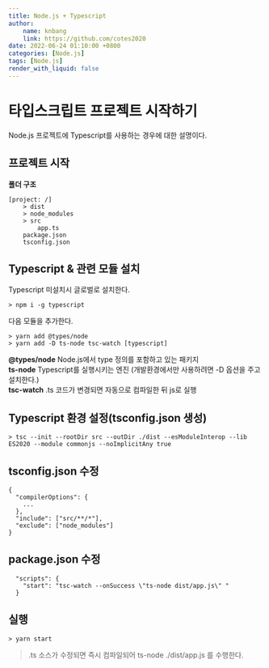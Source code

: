 ```yaml
---
title: Node.js + Typescript
author:
    name: knbang
    link: https://github.com/cotes2020
date: 2022-06-24 01:10:00 +0800
categories: [Node.js]
tags: [Node.js]
render_with_liquid: false
---
```


# 타입스크립트 프로젝트 시작하기

Node.js 프로젝트에 Typescript를 사용하는 경우에 대한 설명이다.

## 프로젝트 시작

**폴더 구조**

```node
[project: /]
    > dist
    > node_modules
    > src
        app.ts
    package.json
    tsconfig.json
```

## Typescript & 관련 모듈 설치

Typescript 미설치시 글로벌로 설치한다.

```node
> npm i -g typescript
```

다음 모듈을 추가한다.

```node
> yarn add @types/node
> yarn add -D ts-node tsc-watch [typescript]
```

**@types/node** Node.js에서 type 정의를 포함하고 있는 패키지  
**ts-node** Typescript를 실행시키는 엔진 (개발환경에서만 사용하려면 -D 옵션을 주고 설치한다.)  
**tsc-watch** .ts 코드가 변경되면 자동으로 컴파일한 뒤 js로 실행

## Typescript 환경 설정(tsconfig.json 생성)

```node
> tsc --init --rootDir src --outDir ./dist --esModuleInterop --lib ES2020 --module commonjs --noImplicitAny true
```

## tsconfig.json 수정

```node
{
  "compilerOptions": {
    ...
  },
  "include": ["src/**/*"],
  "exclude": ["node_modules"]
}
```

## package.json 수정

```node
  "scripts": {
    "start": "tsc-watch --onSuccess \"ts-node dist/app.js\" "
  }
```

## 실행

```node
> yarn start
```

> .ts 소스가 수정되면 즉시 컴파일되어 ts-node ./dist/app.js 를 수행한다.
